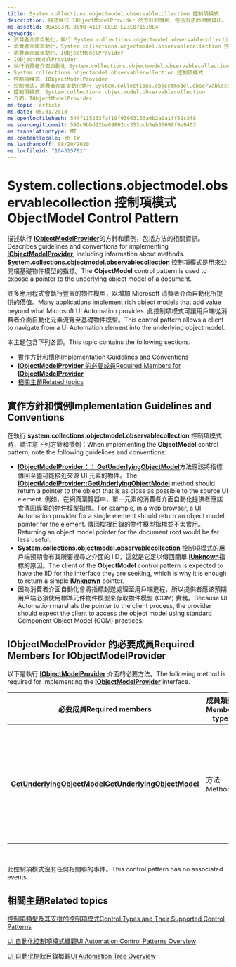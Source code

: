 ```yaml
---
title: System.collections.objectmodel.observablecollection 控制項模式
description: 描述執行 IObjectModelProvider 的方針和慣例，包括方法的相關資訊。 System.collections.objectmodel.observablecollection 控制項模式是用來公開檔基礎物件模型的指標。
ms.assetid: 90A6937E-0E98-41EF-8EEB-E23CB71510E4
keywords:
- 消費者介面自動化，執行 System.collections.objectmodel.observablecollection 控制項模式
- 消費者介面自動化，System.collections.objectmodel.observablecollection 控制項模式
- 消費者介面自動化、IObjectModelProvider
- IObjectModelProvider
- 執行消費者介面自動化 System.collections.objectmodel.observablecollection 控制項模式
- System.collections.objectmodel.observablecollection 控制項模式
- 控制項模式，IObjectModelProvider
- 控制模式，消費者介面自動化執行 System.collections.objectmodel.observablecollection
- 控制項模式，System.collections.objectmodel.observablecollection
- 介面，IObjectModelProvider
ms.topic: article
ms.date: 05/31/2018
ms.openlocfilehash: 54ff115233faf19f93963153a0b2a0a1ff52c3f8
ms.sourcegitcommit: 592c9bbd22ba69802dc353bcb5eb30699f9e9403
ms.translationtype: MT
ms.contentlocale: zh-TW
ms.lasthandoff: 08/20/2020
ms.locfileid: "104315781"
---
```

# <a name="objectmodel-control-pattern"></a><span data-ttu-id="79feb-114">System.collections.objectmodel.observablecollection 控制項模式</span><span class="sxs-lookup"><span data-stu-id="79feb-114">ObjectModel Control Pattern</span></span>

<span data-ttu-id="79feb-115">描述執行 [**IObjectModelProvider**](/windows/desktop/api/uiautomationcore/nn-uiautomationcore-iobjectmodelprovider)的方針和慣例，包括方法的相關資訊。</span><span class="sxs-lookup"><span data-stu-id="79feb-115">Describes guidelines and conventions for implementing [**IObjectModelProvider**](/windows/desktop/api/uiautomationcore/nn-uiautomationcore-iobjectmodelprovider), including information about methods.</span></span> <span data-ttu-id="79feb-116">**System.collections.objectmodel.observablecollection** 控制項模式是用來公開檔基礎物件模型的指標。</span><span class="sxs-lookup"><span data-stu-id="79feb-116">The **ObjectModel** control pattern is used to expose a pointer to the underlying object model of a document.</span></span>

<span data-ttu-id="79feb-117">許多應用程式會執行豐富的物件模型，以增加 Microsoft 消費者介面自動化所提供的價值。</span><span class="sxs-lookup"><span data-stu-id="79feb-117">Many applications implement rich object models that add value beyond what Microsoft UI Automation provides.</span></span> <span data-ttu-id="79feb-118">此控制項模式可讓用戶端從消費者介面自動化元素流覽至基礎物件模型。</span><span class="sxs-lookup"><span data-stu-id="79feb-118">This control pattern allows a client to navigate from a UI Automation element into the underlying object model.</span></span>

<span data-ttu-id="79feb-119">本主題包含下列各節。</span><span class="sxs-lookup"><span data-stu-id="79feb-119">This topic contains the following sections.</span></span>

-   [<span data-ttu-id="79feb-120">實作方針和慣例</span><span class="sxs-lookup"><span data-stu-id="79feb-120">Implementation Guidelines and Conventions</span></span>](#implementation-guidelines-and-conventions)
-   [<span data-ttu-id="79feb-121">**IObjectModelProvider** 的必要成員</span><span class="sxs-lookup"><span data-stu-id="79feb-121">Required Members for **IObjectModelProvider**</span></span>](#required-members-for-iobjectmodelprovider)
-   [<span data-ttu-id="79feb-122">相關主題</span><span class="sxs-lookup"><span data-stu-id="79feb-122">Related topics</span></span>](#related-topics)

## <a name="implementation-guidelines-and-conventions"></a><span data-ttu-id="79feb-123">實作方針和慣例</span><span class="sxs-lookup"><span data-stu-id="79feb-123">Implementation Guidelines and Conventions</span></span>

<span data-ttu-id="79feb-124">在執行 **system.collections.objectmodel.observablecollection** 控制項模式時，請注意下列方針和慣例：</span><span class="sxs-lookup"><span data-stu-id="79feb-124">When implementing the **ObjectModel** control pattern, note the following guidelines and conventions:</span></span>

-   <span data-ttu-id="79feb-125">[**IObjectModelProvider：： GetUnderlyingObjectModel**](/windows/desktop/api/uiautomationcore/nf-uiautomationcore-iobjectmodelprovider-getunderlyingobjectmodel)方法應該將指標傳回至盡可能接近來源 UI 元素的物件。</span><span class="sxs-lookup"><span data-stu-id="79feb-125">The [**IObjectModelProvider::GetUnderlyingObjectModel**](/windows/desktop/api/uiautomationcore/nf-uiautomationcore-iobjectmodelprovider-getunderlyingobjectmodel) method should return a pointer to the object that is as close as possible to the source UI element.</span></span> <span data-ttu-id="79feb-126">例如，在網頁瀏覽器中，單一元素的消費者介面自動化提供者應該會傳回專案的物件模型指標。</span><span class="sxs-lookup"><span data-stu-id="79feb-126">For example, in a web browser, a UI Automation provider for a single element should return an object model pointer for the element.</span></span> <span data-ttu-id="79feb-127">傳回檔根目錄的物件模型指標並不太實用。</span><span class="sxs-lookup"><span data-stu-id="79feb-127">Returning an object model pointer for the document root would be far less useful.</span></span>
-   <span data-ttu-id="79feb-128">**System.collections.objectmodel.observablecollection** 控制項模式的用戶端預期會有其所要搜尋之介面的 IID，這就是它足以傳回簡單 [**IUnknown**](/windows/desktop/api/unknwn/nn-unknwn-iunknown)指標的原因。</span><span class="sxs-lookup"><span data-stu-id="79feb-128">The client of the **ObjectModel** control pattern is expected to have the IID for the interface they are seeking, which is why it is enough to return a simple [**IUnknown**](/windows/desktop/api/unknwn/nn-unknwn-iunknown) pointer.</span></span>
-   <span data-ttu-id="79feb-129">因為消費者介面自動化會將指標封送處理至用戶端進程，所以提供者應該預期用戶端必須使用標準元件物件模型來存取物件模型 (COM) 實務。</span><span class="sxs-lookup"><span data-stu-id="79feb-129">Because UI Automation marshals the pointer to the client process, the provider should expect the client to access the object model using standard Component Object Model (COM) practices.</span></span>

## <a name="required-members-for-iobjectmodelprovider"></a><span data-ttu-id="79feb-130">**IObjectModelProvider** 的必要成員</span><span class="sxs-lookup"><span data-stu-id="79feb-130">Required Members for **IObjectModelProvider**</span></span>

<span data-ttu-id="79feb-131">以下是執行 [**IObjectModelProvider**](/windows/desktop/api/uiautomationcore/nn-uiautomationcore-iobjectmodelprovider) 介面的必要方法。</span><span class="sxs-lookup"><span data-stu-id="79feb-131">The following method is required for implementing the [**IObjectModelProvider**](/windows/desktop/api/uiautomationcore/nn-uiautomationcore-iobjectmodelprovider) interface.</span></span>



| <span data-ttu-id="79feb-132">必要成員</span><span class="sxs-lookup"><span data-stu-id="79feb-132">Required members</span></span>                                                                             | <span data-ttu-id="79feb-133">成員類型</span><span class="sxs-lookup"><span data-stu-id="79feb-133">Member type</span></span> | <span data-ttu-id="79feb-134">備註</span><span class="sxs-lookup"><span data-stu-id="79feb-134">Notes</span></span>                                                                                                                                                                                                   |
|----------------------------------------------------------------------------------------------|-------------|---------------------------------------------------------------------------------------------------------------------------------------------------------------------------------------------------------|
| [<span data-ttu-id="79feb-135">**GetUnderlyingObjectModel**</span><span class="sxs-lookup"><span data-stu-id="79feb-135">**GetUnderlyingObjectModel**</span></span>](/windows/desktop/api/uiautomationcore/nf-uiautomationcore-iobjectmodelprovider-getunderlyingobjectmodel) | <span data-ttu-id="79feb-136">方法</span><span class="sxs-lookup"><span data-stu-id="79feb-136">Method</span></span>      | <span data-ttu-id="79feb-137">傳回基礎物件模型的 COM 指標。</span><span class="sxs-lookup"><span data-stu-id="79feb-137">Returns a COM pointer to the underlying object model.</span></span> <span data-ttu-id="79feb-138">用戶端必須呼叫 [**IUnknown：： QueryInterface**](/windows/desktop/api/unknwn/nf-unknwn-iunknown-queryinterface(q)) 方法，以取得特定的物件模型指標。</span><span class="sxs-lookup"><span data-stu-id="79feb-138">The client is expected to call the [**IUnknown::QueryInterface**](/windows/desktop/api/unknwn/nf-unknwn-iunknown-queryinterface(q)) method to retrieve specific object model pointers.</span></span> |



 

<span data-ttu-id="79feb-139">此控制項模式沒有任何相關聯的事件。</span><span class="sxs-lookup"><span data-stu-id="79feb-139">This control pattern has no associated events.</span></span>

## <a name="related-topics"></a><span data-ttu-id="79feb-140">相關主題</span><span class="sxs-lookup"><span data-stu-id="79feb-140">Related topics</span></span>

<dl> <dt>

[<span data-ttu-id="79feb-141">控制項類型及其支援的控制項模式</span><span class="sxs-lookup"><span data-stu-id="79feb-141">Control Types and Their Supported Control Patterns</span></span>](uiauto-controlpatternmapping.md)
</dt> <dt>

[<span data-ttu-id="79feb-142">UI 自動化控制項模式概觀</span><span class="sxs-lookup"><span data-stu-id="79feb-142">UI Automation Control Patterns Overview</span></span>](uiauto-controlpatternsoverview.md)
</dt> <dt>

[<span data-ttu-id="79feb-143">UI 自動化樹狀目錄概觀</span><span class="sxs-lookup"><span data-stu-id="79feb-143">UI Automation Tree Overview</span></span>](uiauto-treeoverview.md)
</dt> </dl>

 

 